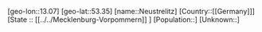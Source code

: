 ﻿---
location: [53.35,13.07]
mapzoom: [7,12] 
mapmarker: city 
type: City
tags:
- geo/City


SpocWebEntityId: 32868
isDeleted: false
confidential: public

---
[geo-lon::13.07]
[geo-lat::53.35]
[name::Neustrelitz]
[Country::[[Germany]]]
[State :: [[../../Mecklenburg-Vorpommern]] ]
[Population::]
[Unknown::]

